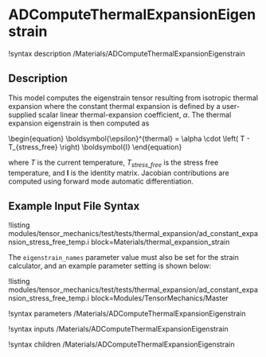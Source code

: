 # ADComputeThermalExpansionEigenstrain

!syntax description /Materials/ADComputeThermalExpansionEigenstrain<RESIDUAL>

## Description

This model computes the eigenstrain tensor resulting from isotropic thermal
expansion where the constant thermal expansion is defined by a user-supplied
scalar linear thermal-expansion coefficient, $\alpha$. The thermal expansion
eigenstrain is then computed as

\begin{equation}
\boldsymbol{\epsilon}^{thermal} = \alpha \cdot \left( T - T_{stress\_free} \right) \boldsymbol{I}
\end{equation}

where $T$ is the current temperature, $T_{stress\_free}$ is the stress free
temperature, and $\boldsymbol{I}$ is the identity matrix. Jacobian contributions
are computed using forward mode automatic differentiation.

## Example Input File Syntax

!listing modules/tensor_mechanics/test/tests/thermal_expansion/ad_constant_expansion_stress_free_temp.i block=Materials/thermal_expansion_strain

The `eigenstrain_names` parameter value must also be set for the strain
calculator, and an example parameter setting is shown below:

!listing modules/tensor_mechanics/test/tests/thermal_expansion/ad_constant_expansion_stress_free_temp.i block=Modules/TensorMechanics/Master

!syntax parameters /Materials/ADComputeThermalExpansionEigenstrain<RESIDUAL>

!syntax inputs /Materials/ADComputeThermalExpansionEigenstrain<RESIDUAL>

!syntax children /Materials/ADComputeThermalExpansionEigenstrain<RESIDUAL>
